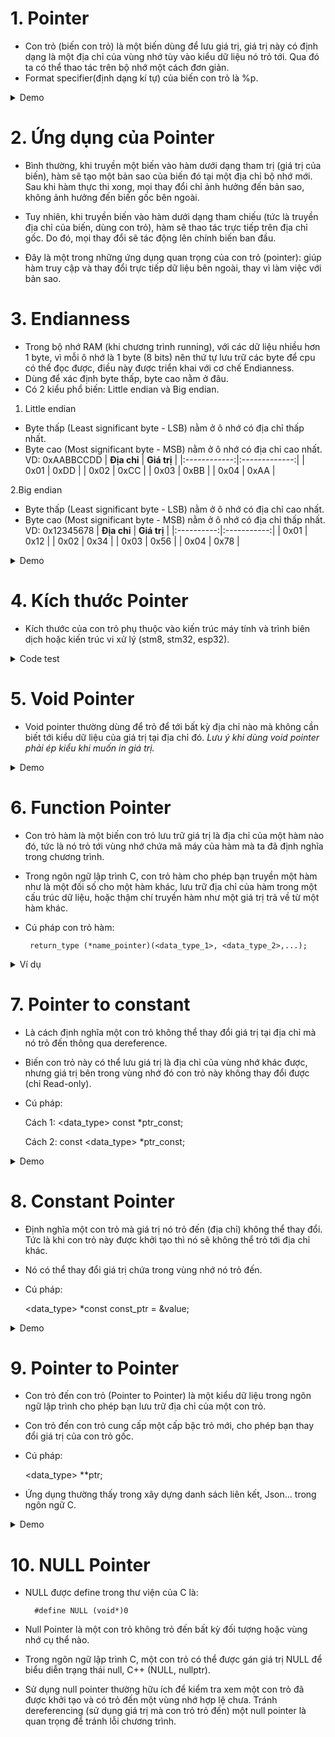 # 1. Pointer
- Con trỏ (biến con trỏ) là một biến dùng để lưu giá trị, giá trị này có định dạng là một địa chỉ của vùng nhớ tùy vào kiểu dữ liệu nó trỏ tới. Qua đó ta có thể thao tác trên bộ nhớ một cách đơn giản.
- Format specifier(định dạng kí tự) của biến con trỏ là %p.
<details>
<summary>Demo</summary>

    int a = 10;
    int *ptr = &a;
    printf("%p\n%p", ptr, &a);
    *ptr = 19;
    printf("\n%d", a);
</details>

# 2. Ứng dụng của Pointer
- Bình thường, khi truyền một biến vào hàm dưới dạng tham trị (giá trị của biến), hàm sẽ tạo một bản sao của biến đó tại một địa chỉ bộ nhớ mới. Sau khi hàm thực thi xong, mọi thay đổi chỉ ảnh hưởng đến bản sao, không ảnh hưởng đến biến gốc bên ngoài.

- Tuy nhiên, khi truyền biến vào hàm dưới dạng tham chiếu (tức là truyền địa chỉ của biến, dùng con trỏ), hàm sẽ thao tác trực tiếp trên địa chỉ gốc. Do đó, mọi thay đổi sẽ tác động lên chính biến ban đầu.

- Đây là một trong những ứng dụng quan trọng của con trỏ (pointer): giúp hàm truy cập và thay đổi trực tiếp dữ liệu bên ngoài, thay vì làm việc với bản sao.
# 3. Endianness
- Trong bộ nhớ RAM (khi chương trình running), với các dữ liệu nhiều hơn 1 byte, vì mỗi ô nhớ là 1 byte (8 bits) nên thứ tự lưu trữ các byte để cpu có thể đọc được, điều này được triển khai với cơ chế Endianness.
- Dùng để xác định byte thấp, byte cao nằm ở đâu.
- Có 2 kiểu phổ biến: Little endian và Big endian.
1. Little endian
- Byte thấp (Least significant byte - LSB) nằm ở ô nhớ có địa chỉ thấp nhất.
- Byte cao (Most significant byte - MSB) nằm ở ô nhớ có địa chỉ cao nhất.
VD: 0xAABBCCDD
| **Địa chỉ** | **Giá trị** |
|:------------:|:-------------:|
| 0x01       | 0xDD        |
| 0x02       | 0xCC        |
| 0x03       | 0xBB        |
| 0x04       | 0xAA        |

2.Big endian
- Byte thấp (Least significant byte - LSB) nằm ở ô nhớ có địa chỉ cao nhất.
- Byte cao (Most significant byte - MSB) nằm ở ô nhớ có địa chỉ thấp nhất.
VD: 0x12345678
| **Địa chỉ** | **Giá trị** |
|:----------:|:-----------:|
| 0x01       | 0x12        |
| 0x02       | 0x34        |
| 0x03       | 0x56        |
| 0x04       | 0x78        |

<details>
<summary>Demo</summary>

    int b = 0x12345678;
    char *p = (char*)&b;
    if (*p == 0x12) printf("Big endian");
    else if(*p == 0x78) printf("Little endian");
</details>

# 4. Kích thước Pointer
- Kích thước của con trỏ phụ thuộc vào kiến trúc máy tính và trình biên dịch hoặc kiến trúc vi xử lý (stm8, stm32, esp32).
<details>
<summary>Code test</summary>

    #include <stdio.h>

    int main(int argc, const char*argv[])
    {
        printf("Sizeof pointer: %d bytes\n", sizeof(int*));
        return 0;
    }
</details>

# 5. Void Pointer
- Void pointer thường dùng để trỏ để tới bất kỳ địa chỉ nào mà không cần biết tới kiểu dữ liệu của giá trị tại địa chỉ đó.
*Lưu ý khi dùng void pointer phải ép kiểu khi muốn in giá trị.*
<details>
<summary>Demo</summary>

    int value = 5;
    double test = 15.7;
    char letter = 'A';

    void *ptr = &value;
    printf("value is: %d\n", *(int*)(ptr));

    ptr = &test;
    printf("value is: %f\n", *(double*)(ptr));

    ptr = &letter;
    printf("value is: %c\n", *(char*)(ptr));
</details>

# 6. Function Pointer
- Con trỏ hàm là một biến con trỏ lưu trữ giá trị là địa chỉ của một hàm nào đó, tức là nó trỏ tới vùng nhớ chứa mã máy của hàm mà ta đã định nghĩa trong chương trình.
- Trong ngôn ngữ lập trình C, con trỏ hàm cho phép bạn truyền một hàm như là một đối số cho một hàm khác, lưu trữ địa chỉ của hàm trong một cấu trúc dữ liệu, hoặc thậm chí truyền hàm như một giá trị trả về từ một hàm khác.
- Cú pháp con trỏ hàm: 
           
       return_type (*name_pointer)(<data_type_1>, <data_type_2>,...);
<details>
<summary>Ví dụ</summary>

    #include <stdio.h>

    // Hàm mẫu 1
    void greetEnglish(){ printf("Hello!\n"); }

    // Hàm mẫu 2
    void greetFrench(){ printf("Bonjour!\n"); }

    int main()
    {
        // Khai báo con trỏ hàm
        void (*ptrToGreet)();

        // Gán địa chỉ của hàm greetEnglish cho con trỏ hàm
        ptrToGreet = greetEnglish;

        // Gọi hàm thông qua con trỏ hàm
        ptrToGreet();  // In ra: Hello!

        // Gán địa chỉ của hàm greetFrench cho con trỏ hàm
        ptrToGreet = greetFrench;

        // Gọi hàm thông qua con trỏ hàm
        (*ptrToGreet)();  // In ra: Bonjour!
        return 0;
    }
</details>

# 7. Pointer to constant
- Là cách định nghĩa một con trỏ không thể thay đổi giá trị tại địa chỉ mà nó trỏ đến thông qua dereference.
- Biến con trỏ này có thể lưu giá trị là địa chỉ của vùng nhớ khác được, nhưng giá trị bên trong vùng nhớ đó con trỏ này không thay đổi được (chỉ Read-only).
- Cú pháp:

    Cách 1: <data_type> const *ptr_const;

    Cách 2: const <data_type> *ptr_const;

<details>
<summary>Demo</summary>

    int value = 5;
    int test = 8;
    int const *ptr_const = &value;

    //*ptr_const = 7;    // wrong
    //ptr_const = &test; // right
   
    printf("value: %d\n", *ptr_const);

    value = 9;
    printf("value: %d\n", *ptr_const);
</details>

# 8. Constant Pointer
- Định nghĩa một con trỏ mà giá trị nó trỏ đến (địa chỉ) không thể thay đổi. Tức là khi con trỏ này được khởi tạo thì nó sẽ không thể trỏ tới địa chỉ khác.
- Nó có thể thay đổi giá trị chứa trong vùng nhớ nó trỏ đến.
- Cú pháp:

    <data_type> *const const_ptr = &value;

<details>
<summary>Demo</summary>

    int value = 5;
    int test = 15;
    int *const const_ptr = &value;

    printf("value: %d\n", *const_ptr);

    *const_ptr = 7;
    printf("value: %d\n", *const_ptr);

    //const_ptr = &test; // wrong
</details>

# 9. Pointer to Pointer
- Con trỏ đến con trỏ (Pointer to Pointer) là một kiểu dữ liệu trong ngôn ngữ lập trình cho phép bạn lưu trữ địa chỉ của một con trỏ.
- Con trỏ đến con trỏ cung cấp một cấp bậc trỏ mới, cho phép bạn thay đổi giá trị của con trỏ gốc. 
- Cú pháp:

    <data_type> **ptr;

- Ứng dụng thường thấy trong xây dựng danh sách liên kết, Json... trong ngôn ngữ C.
<details>
<summary>Demo</summary>

    int value = 42;
    int *ptr1 = &value;  // Con trỏ thường trỏ đến một biến
    int **ptr2 = &ptr1;  // Con trỏ đến con trỏ

    /*
        **ptr2 = &ptr1
        ptr2 = &ptr1;
        *ptr2 = ptr1 = &value;
        **ptr2 = *ptr1 = value
    */

    printf("address of value: %p\n", &value);
    printf("value of ptr1: %p\n", ptr1);

    printf("address of ptr1: %p\n", &ptr1);
    printf("value of ptr2: %p\n", ptr2);

    printf("dereference ptr2 first time: %p\n", *ptr2);
    printf("dereference ptr2 second time: %d\n", **ptr2);
</details>

# 10. NULL Pointer
- NULL được define trong thư viện của C là: 

        #define NULL (void*)0
- Null Pointer là một con trỏ không trỏ đến bất kỳ đối tượng hoặc vùng nhớ cụ thể nào. 
- Trong ngôn ngữ lập trình C, một con trỏ có thể được gán giá trị NULL để biểu diễn trạng thái null, C++ (NULL, nullptr).
- Sử dụng null pointer thường hữu ích để kiểm tra xem một con trỏ đã được khởi tạo và có trỏ đến một vùng nhớ hợp lệ chưa. Tránh dereferencing (sử dụng giá trị mà con trỏ trỏ đến) một null pointer là quan trọng để tránh lỗi chương trình.





